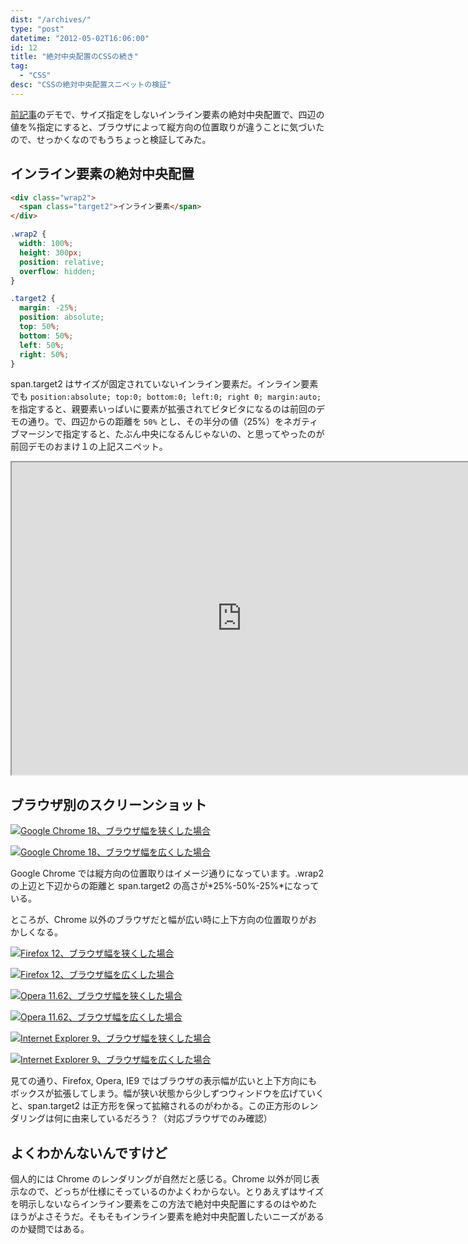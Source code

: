 ```yaml
---
dist: "/archives/"
type: "post"
datetime: "2012-05-02T16:06:00"
id: 12
title: "絶対中央配置のCSSの続き"
tag:
  - "CSS"
desc: "CSSの絶対中央配置スニペットの検証"
---
```


[前記事](/archives/11.html)のデモで、サイズ指定をしないインライン要素の絶対中央配置で、四辺の値を%指定にすると、ブラウザによって縦方向の位置取りが違うことに気づいたので、せっかくなのでもうちょっと検証してみた。

## インライン要素の絶対中央配置

```html
<div class="wrap2">
  <span class="target2">インライン要素</span>
</div>
```

```css
.wrap2 {
  width: 100%;
  height: 300px;
  position: relative;
  overflow: hidden;
}

.target2 {
  margin: -25%;
  position: absolute;
  top: 50%;
  bottom: 50%;
  left: 50%;
  right: 50%;
}
```

span.target2 はサイズが固定されていないインライン要素だ。インライン要素でも `position:absolute; top:0; bottom:0; left:0; right 0; margin:auto;` を指定すると、親要素いっぱいに要素が拡張されてビタビタになるのは前回のデモの通り。で、四辺からの距離を `50%` とし、その半分の値（25%）をネガティブマージンで指定すると、たぶん中央になるんじゃないの、と思ってやったのが前回デモのおまけ１の上記スニペット。

<iframe width="736" height="500" src="https://jsfiddle.net/wcgba6x0/embedded/result,html,css/" allowfullscreen></iframe>

## ブラウザ別のスクリーンショット

<a href="/img/inline-element-with-pointer-events-none/chrome_thin.png"><img src="/img/inline-element-with-pointer-events-none/chrome_thin.png" alt="Google Chrome 18、ブラウザ幅を狭くした場合" /></a>

<a href="/img/inline-element-with-pointer-events-none/chrome_wide.png"><img src="/img/inline-element-with-pointer-events-none/chrome_wide.png" alt="Google Chrome 18、ブラウザ幅を広くした場合" /></a>

Google Chrome では縦方向の位置取りはイメージ通りになっています。.wrap2 の上辺と下辺からの距離と span.target2 の高さが*25%-50%-25%*になっている。

ところが、Chrome 以外のブラウザだと幅が広い時に上下方向の位置取りがおかしくなる。

<a href="/img/inline-element-with-pointer-events-none/ff_thin.png"><img src="/img/inline-element-with-pointer-events-none/ff_thin.png" alt="Firefox 12、ブラウザ幅を狭くした場合" /></a>

<a href="/img/inline-element-with-pointer-events-none/ff_wide.png"><img src="/img/inline-element-with-pointer-events-none/ff_wide.png" alt="Firefox 12、ブラウザ幅を広くした場合" /></a>

<a href="/img/inline-element-with-pointer-events-none/opera_thin.png"><img src="/img/inline-element-with-pointer-events-none/opera_thin.png" alt="Opera 11.62、ブラウザ幅を狭くした場合" /></a>

<a href="/img/inline-element-with-pointer-events-none/opera_wide.png"><img src="/img/inline-element-with-pointer-events-none/opera_wide.png" alt="Opera 11.62、ブラウザ幅を広くした場合" /></a>

<a href="/img/inline-element-with-pointer-events-none/ie9_thin.png"><img src="/img/inline-element-with-pointer-events-none/ie9_thin.png" alt="Internet Explorer 9、ブラウザ幅を狭くした場合" /></a>

<a href="/img/inline-element-with-pointer-events-none/ie9_wide.png"><img src="/img/inline-element-with-pointer-events-none/ie9_wide.png" alt="Internet Explorer 9、ブラウザ幅を広くした場合" /></a>

見ての通り、Firefox, Opera, IE9 ではブラウザの表示幅が広いと上下方向にもボックスが拡張してしまう。幅が狭い状態から少しずつウィンドウを広げていくと、span.target2 は正方形を保って拡縮されるのがわかる。この正方形のレンダリングは何に由来しているだろう？（対応ブラウザでのみ確認）

## よくわかんないんですけど

個人的には Chrome のレンダリングが自然だと感じる。Chrome 以外が同じ表示なので、どっちが仕様にそっているのかよくわからない。とりあえずはサイズを明示しないならインライン要素をこの方法で絶対中央配置にするのはやめたほうがよさそうだ。そもそもインライン要素を絶対中央配置したいニーズがあるのか疑問ではある。
